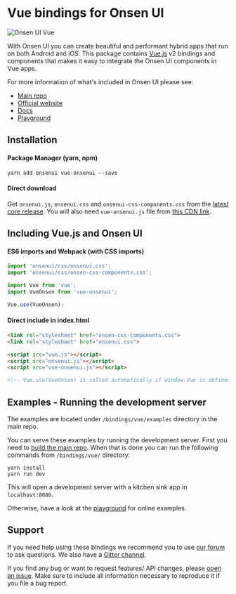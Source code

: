 # Vue bindings for Onsen UI

![Onsen UI Vue](https://cloud.githubusercontent.com/assets/6549462/18077336/e982c922-6ebf-11e6-895d-232357ff8f8c.png)

With Onsen UI you can create beautiful and performant hybrid apps that run on both Android and iOS. This package contains [Vue.js](https://vuejs.org) v2 bindings and components that makes it easy to integrate the Onsen UI components in Vue apps.

For more information of what's included in Onsen UI please see:

* [Main repo](https://github.com/OnsenUI/OnsenUI)
* [Official website](https://onsen.io/)
* [Docs](https://onsen.io/v2/guide/vue/)
* [Playground](https://onsen.io/playground/?framework=vue&category=reference&module=page)

## Installation

#### Package Manager (yarn, npm)

```
yarn add onsenui vue-onsenui --save
```

#### Direct download

Get `onsenui.js`, `onsenui.css` and `onsenui-css-components.css` from the [latest core release](https://github.com/OnsenUI/OnsenUI-dist/releases). You will also need `vue-onsenui.js` file from [this CDN link](https://unpkg.com/vue-onsenui).

## Including Vue.js and Onsen UI

#### ES6 imports and Webpack (with CSS imports)

```javascript
import 'onsenui/css/onsenui.css';
import 'onsenui/css/onsen-css-components.css';

import Vue from 'vue';
import VueOnsen from 'vue-onsenui';

Vue.use(VueOnsen);
```

#### Direct include in index.html

```html
<link rel="stylesheet" href="onsen-css-components.css">
<link rel="stylesheet" href="onsenui.css">

<script src="vue.js"></script>
<script src="onsenui.js"></script>
<script src="vue-onsenui.js"></script>

<!-- Vue.use(VueOnsen) is called automatically if window.Vue is defined -->
```

## Examples - Running the development server

The examples are located under `/bindings/vue/examples` directory in the main repo.

You can serve these examples by running the development server. First you need to [build the main repo](https://github.com/OnsenUI/OnsenUI#how-to-manually-build-this-project). When that is done you can run the following commands from `/bindings/vue/` directory:

```
yarn install
yarn run dev
```

This will open a development server with a kitchen sink app in `localhost:8080`.

Otherwise, have a look at the [playground](https://onsen.io/playground/) for online examples.

## Support

If you need help using these bindings we recommend you to use [our forum](https://community.onsen.io/) to ask questions. We also have a [Gitter channel](https://gitter.im/OnsenUI/OnsenUI).

If you find any bug or want to request features/ API changes, please [open an issue](https://github.com/OnsenUI/OnsenUI/issues). Make sure to include all information necessary to reproduce it if you file a bug report.
